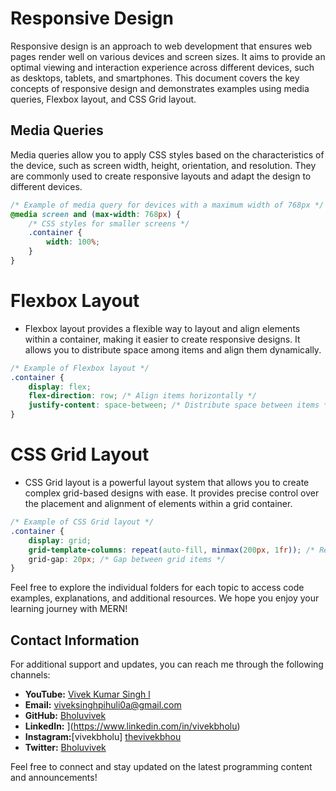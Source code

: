 # Responsive Design

Responsive design is an approach to web development that ensures web pages render well on various devices and screen sizes. It aims to provide an optimal viewing and interaction experience across different devices, such as desktops, tablets, and smartphones. This document covers the key concepts of responsive design and demonstrates examples using media queries, Flexbox layout, and CSS Grid layout.

## Media Queries

Media queries allow you to apply CSS styles based on the characteristics of the device, such as screen width, height, orientation, and resolution. They are commonly used to create responsive layouts and adapt the design to different devices.

```css
/* Example of media query for devices with a maximum width of 768px */
@media screen and (max-width: 768px) {
    /* CSS styles for smaller screens */
    .container {
        width: 100%;
    }
}
```
# Flexbox Layout
- Flexbox layout provides a flexible way to layout and align elements within a container, making it easier to create responsive designs. It allows you to distribute space among items and align them dynamically.
```css
/* Example of Flexbox layout */
.container {
    display: flex;
    flex-direction: row; /* Align items horizontally */
    justify-content: space-between; /* Distribute space between items */
}
```
# CSS Grid Layout
- CSS Grid layout is a powerful layout system that allows you to create complex grid-based designs with ease. It provides precise control over the placement and alignment of elements within a grid container.
```css
/* Example of CSS Grid layout */
.container {
    display: grid;
    grid-template-columns: repeat(auto-fill, minmax(200px, 1fr)); /* Responsive grid with minimum width of 200px */
    grid-gap: 20px; /* Gap between grid items */
}
```

Feel free to explore the individual folders for each topic to access code examples, explanations, and additional resources. We hope you enjoy your learning journey with MERN!

## Contact Information

For additional support and updates, you can reach me through the following channels:

- **YouTube:** [Vivek Kumar Singh l](https://www.youtube.com/channel/UClhKtACVRfHeYcDiAxngZpQ)
- **Email:** viveksinghpihuli0a@gmail.com
- **GitHub:** [Bholuvivek](https://github.com/Bholuvivek)
- **LinkedIn:** ](https://www.linkedin.com/in/vivekbholu)
- **Instagram:**[vivekbholu] [thevivekbhou](https://www.instagram.com/thevivekbholu)
- **Twitter:** [Bholuvivek](https://twitter.com/Bholuvivek)

Feel free to connect and stay updated on the latest programming content and announcements!
